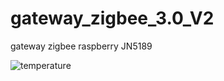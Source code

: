 # gateway_zigbee_3.0_V2
gateway zigbee raspberry JN5189



![temperature](https://github.com/monk31/gateway_zigbee_3.0_V2/assets/13630510/ba42cc73-4537-46f8-b381-f608dbb3a6d1)
